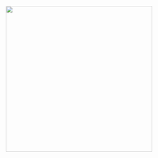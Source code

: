 <center>
<a href="https://discord.com/users/1035157898638139435"><img align="center" width=400 src="https://moe-counter.glitch.me/get/@mujicat"></a>
</center>
